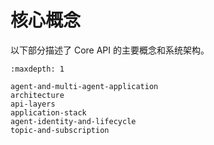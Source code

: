 # 核心概念

以下部分描述了 Core API 的主要概念和系统架构。

```{toctree}
:maxdepth: 1

agent-and-multi-agent-application
architecture
api-layers
application-stack
agent-identity-and-lifecycle
topic-and-subscription
```
